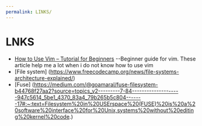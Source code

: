 ```yaml
---
permalink: LINKS/
---
```

# LNKS
* [How to Use Vim – Tutorial for Beginners](https://www.freecodecamp.org/news/vim-beginners-guide/) --Beginner guide for vim. These article help me a lot when i do not know how to use vim
* [File system] (https://www.freecodecamp.org/news/file-systems-architecture-explained/)
* [Fuse] (https://medium.com/@goamaral/fuse-filesystem-b44768f27aa2?source=topics_v2---------7-84--------------------947c5614_5be1_4370_83a4_79b265b5c804-------17#:~:text=Filesystem%20in%20USErspace%20(FUSE)%20is%20a%20software%20interface%20for%20Unix,systems%20without%20editing%20kernel%20code.)
